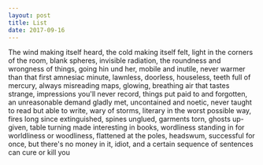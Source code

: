 ```yaml
---
layout: post
title: List
date: 2017-09-16
---
```

The wind making itself heard, the cold making itself felt, light in the corners of the room, blank spheres, invisible radiation, the roundness and wrongness of things, going hin und her, mobile and inutile, never warmer than that first amnesiac minute, lawnless, doorless, houseless, teeth full of mercury, always misreading maps, glowing, breathing air that tastes strange, impressions you'll never record, things put paid to and forgotten, an unreasonable demand gladly met, uncontained and noetic, never taught to read but able to write, wary of storms, literary in the worst possible way, fires long since extinguished, spines unglued, garments torn, ghosts up-given, table turning made interesting in books, wordliness standing in for worldliness or woodliness, flattened at the poles, headswum, successful for once, but there's no money in it, idiot, and a certain sequence of sentences can cure or kill you